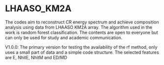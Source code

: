 # LHAASO_KM2A
The codes aim to reconstruct CR energy spectrum and achieve composition analysis using data from LHAASO KM2A array. The algorithm used in the work is random forest classification. The contents are open to everyone but can only be used for study and academic communication. 

V1.0.0: The primary version for testing the availability of the rf method, only uses a small part of data and a simple code structure. The selected features are E, NhitE, NhitM and ED/MD
